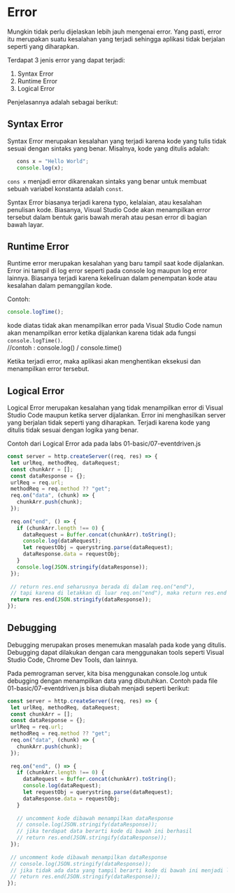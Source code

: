# Error
 
Mungkin tidak perlu dijelaskan lebih jauh mengenai error. Yang pasti, error itu merupakan suatu kesalahan yang terjadi sehingga aplikasi tidak berjalan seperti yang diharapkan.
 
Terdapat 3 jenis error yang dapat terjadi:
 
1. Syntax Error
2. Runtime Error
3. Logical Error
 
Penjelasannya adalah sebagai berikut:
 
## Syntax Error
 
Syntax Error merupakan kesalahan yang terjadi karena kode yang tulis tidak sesuai dengan sintaks yang benar. Misalnya, kode yang ditulis adalah:
 
```javascript
   cons x = "Hello World";
   console.log(x);
```
 
`cons x` menjadi error dikarenakan sintaks yang benar untuk membuat sebuah variabel konstanta adalah `const`.
 
Syntax Error biasanya terjadi karena typo, kelalaian, atau kesalahan penulisan kode. Biasanya, Visual Studio Code akan menampilkan error tersebut dalam bentuk garis bawah merah atau pesan error di bagian bawah layar.
 
## Runtime Error
 
Runtime error merupakan kesalahan yang baru tampil saat kode dijalankan. Error ini tampil di log error seperti pada console log maupun log error lainnya. Biasanya terjadi karena kekeliruan dalam penempatan kode atau kesalahan dalam pemanggilan kode.
 
Contoh:
 
```javascript
console.logTime();
```
 
kode diatas tidak akan menampilkan error pada Visual Studio Code namun akan menampilkan error ketika dijalankan karena tidak ada fungsi `console.logTime()`.  
//contoh : console.log() / console.time()
 
Ketika terjadi error, maka aplikasi akan menghentikan eksekusi dan menampilkan error tersebut.
 
## Logical Error
 
Logical Error merupakan kesalahan yang tidak menampilkan error di Visual Studio Code maupun ketika server dijalankan. Error ini menghasilkan server yang berjalan tidak seperti yang diharapkan. Terjadi karena kode yang ditulis tidak sesuai dengan logika yang benar.
 
Contoh dari Logical Error ada pada labs 01-basic/07-eventdriven.js
 
```javascript
const server = http.createServer((req, res) => {
 let urlReq, methodReq, dataRequest;
 const chunkArr = [];
 const dataResponse = {};
 urlReq = req.url;
 methodReq = req.method ?? "get";
 req.on("data", (chunk) => {
   chunkArr.push(chunk);
 });
 
 req.on("end", () => {
   if (chunkArr.length !== 0) {
     dataRequest = Buffer.concat(chunkArr).toString();
     console.log(dataRequest);
     let requestObj = querystring.parse(dataRequest);
     dataResponse.data = requestObj;
   }
   console.log(JSON.stringify(dataResponse));
 });
 
 // return res.end seharusnya berada di dalam req.on("end"),
 // tapi karena di letakkan di luar req.on("end"), maka return res.end tidak berisi apa apa.
 return res.end(JSON.stringify(dataResponse));
});
```
 
## Debugging
 
Debugging merupakan proses menemukan masalah pada kode yang ditulis. Debugging dapat dilakukan dengan cara menggunakan tools seperti Visual Studio Code, Chrome Dev Tools, dan lainnya.
 
Pada pemrograman server, kita bisa menggunakan console.log untuk debugging dengan menampilkan data yang dibutuhkan. Contoh pada file 01-basic/07-eventdriven.js bisa diubah menjadi seperti berikut:
 
```javascript
const server = http.createServer((req, res) => {
 let urlReq, methodReq, dataRequest;
 const chunkArr = [];
 const dataResponse = {};
 urlReq = req.url;
 methodReq = req.method ?? "get";
 req.on("data", (chunk) => {
   chunkArr.push(chunk);
 });
 
 req.on("end", () => {
   if (chunkArr.length !== 0) {
     dataRequest = Buffer.concat(chunkArr).toString();
     console.log(dataRequest);
     let requestObj = querystring.parse(dataRequest);
     dataResponse.data = requestObj;
   }
 
   // uncomment kode dibawah menampilkan dataResponse
   // console.log(JSON.stringify(dataResponse));
   // jika terdapat data berarti kode di bawah ini berhasil
   // return res.end(JSON.stringify(dataResponse));
 });
 
 // uncomment kode dibawah menampilkan dataResponse
 // console.log(JSON.stringify(dataResponse));
 // jika tidak ada data yang tampil berarti kode di bawah ini menjadi logical
 // return res.end(JSON.stringify(dataResponse));
});
```
 

